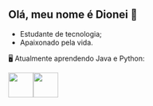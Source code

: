 ## Olá, meu nome é Dionei 👋
 - Estudante de tecnologia;
 - Apaixonado pela vida.
 
  🖥️ Atualmente aprendendo Java e Python:
  
 <img width ='50' heigth='50' src="https://cdn.jsdelivr.net/gh/devicons/devicon/icons/adonisjs/adonisjs-original.svg" /><img width='50' heigth='50' src="https://cdn.jsdelivr.net/gh/devicons/devicon/icons/python/python-original.svg" />
          

            
          
           
          
          
          

